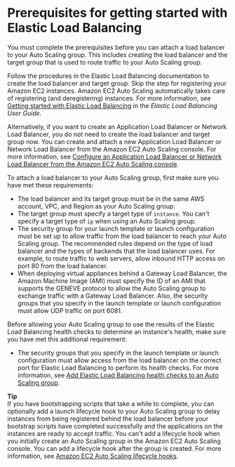 # Prerequisites for getting started with Elastic Load Balancing<a name="getting-started-elastic-load-balancing"></a>

You must complete the prerequisites before you can attach a load balancer to your Auto Scaling group\. This includes creating the load balancer and the target group that is used to route traffic to your Auto Scaling group\.

Follow the procedures in the Elastic Load Balancing documentation to create the load balancer and target group\. Skip the step for registering your Amazon EC2 instances\. Amazon EC2 Auto Scaling automatically takes care of registering \(and deregistering\) instances\. For more information, see [Getting started with Elastic Load Balancing](https://docs.aws.amazon.com/elasticloadbalancing/latest/userguide/load-balancer-getting-started.html) in the *Elastic Load Balancing User Guide*\. 

Alternatively, if you want to create an Application Load Balancer or Network Load Balancer, you do not need to create the load balancer and target group now\. You can create and attach a new Application Load Balancer or Network Load Balancer from the Amazon EC2 Auto Scaling console\. For more information, see [Configure an Application Load Balancer or Network Load Balancer from the Amazon EC2 Auto Scaling console](as-create-load-balancer-console.md)\. 

To attach a load balancer to your Auto Scaling group, first make sure you have met these requirements:
+ The load balancer and its target group must be in the same AWS account, VPC, and Region as your Auto Scaling group\.
+ The target group must specify a target type of `instance`\. You can't specify a target type of `ip` when using an Auto Scaling group\.
+ The security group for your launch template or launch configuration must be set up to allow traffic from the load balancer to reach your Auto Scaling group\. The recommended rules depend on the type of load balancer and the types of backends that the load balancer uses\. For example, to route traffic to web servers, allow inbound HTTP access on port 80 from the load balancer\. 
+ When deploying virtual appliances behind a Gateway Load Balancer, the Amazon Machine Image \(AMI\) must specify the ID of an AMI that supports the GENEVE protocol to allow the Auto Scaling group to exchange traffic with a Gateway Load Balancer\. Also, the security groups that you specify in the launch template or launch configuration must allow UDP traffic on port 6081\.

Before allowing your Auto Scaling group to use the results of the Elastic Load Balancing health checks to determine an instance's health, make sure you have met this additional requirement:
+ The security groups that you specify in the launch template or launch configuration must allow access from the load balancer on the correct port for Elastic Load Balancing to perform its health checks\. For more information, see [Add Elastic Load Balancing health checks to an Auto Scaling group](as-add-elb-healthcheck.md)\.

**Tip**  
If you have bootstrapping scripts that take a while to complete, you can optionally add a launch lifecycle hook to your Auto Scaling group to delay instances from being registered behind the load balancer before your bootstrap scripts have completed successfully and the applications on the instances are ready to accept traffic\. You can't add a lifecycle hook when you initially create an Auto Scaling group in the Amazon EC2 Auto Scaling console\. You can add a lifecycle hook after the group is created\. For more information, see [Amazon EC2 Auto Scaling lifecycle hooks](lifecycle-hooks.md)\. 